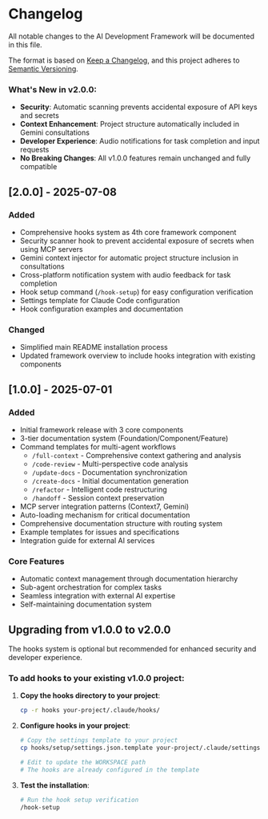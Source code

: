 # Changelog

All notable changes to the AI Development Framework will be documented in this file.

The format is based on [Keep a Changelog](https://keepachangelog.com/en/1.0.0/),
and this project adheres to [Semantic Versioning](https://semver.org/spec/v2.0.0.html).


### What's New in v2.0.0:
- **Security**: Automatic scanning prevents accidental exposure of API keys and secrets
- **Context Enhancement**: Project structure automatically included in Gemini consultations
- **Developer Experience**: Audio notifications for task completion and input requests
- **No Breaking Changes**: All v1.0.0 features remain unchanged and fully compatible


## [2.0.0] - 2025-07-08

### Added
- Comprehensive hooks system as 4th core framework component
- Security scanner hook to prevent accidental exposure of secrets when using MCP servers
- Gemini context injector for automatic project structure inclusion in consultations
- Cross-platform notification system with audio feedback for task completion
- Hook setup command (`/hook-setup`) for easy configuration verification
- Settings template for Claude Code configuration
- Hook configuration examples and documentation

### Changed
- Simplified main README installation process
- Updated framework overview to include hooks integration with existing components


## [1.0.0] - 2025-07-01

### Added
- Initial framework release with 3 core components
- 3-tier documentation system (Foundation/Component/Feature)
- Command templates for multi-agent workflows
  - `/full-context` - Comprehensive context gathering and analysis
  - `/code-review` - Multi-perspective code analysis
  - `/update-docs` - Documentation synchronization
  - `/create-docs` - Initial documentation generation
  - `/refactor` - Intelligent code restructuring
  - `/handoff` - Session context preservation
- MCP server integration patterns (Context7, Gemini)
- Auto-loading mechanism for critical documentation
- Comprehensive documentation structure with routing system
- Example templates for issues and specifications
- Integration guide for external AI services

### Core Features
- Automatic context management through documentation hierarchy
- Sub-agent orchestration for complex tasks
- Seamless integration with external AI expertise
- Self-maintaining documentation system


## Upgrading from v1.0.0 to v2.0.0

The hooks system is optional but recommended for enhanced security and developer experience.

### To add hooks to your existing v1.0.0 project:

1. **Copy the hooks directory to your project**:
   ```bash
   cp -r hooks your-project/.claude/hooks/
   ```

2. **Configure hooks in your project**:
   ```bash
   # Copy the settings template to your project
   cp hooks/setup/settings.json.template your-project/.claude/settings.json
   
   # Edit to update the WORKSPACE path
   # The hooks are already configured in the template
   ```

3. **Test the installation**:
   ```bash
   # Run the hook setup verification
   /hook-setup
   ```